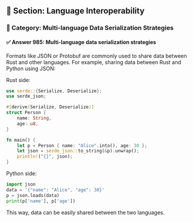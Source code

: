 ## 📘 Section: Language Interoperability  
### 🔹 Category: Multi-language Data Serialization Strategies  
#### ✅ Answer 985: Multi-language data serialization strategies

Formats like JSON or Protobuf are commonly used to share data between Rust and other languages. For example, sharing data between Rust and Python using JSON:

Rust side:
```rust
use serde::{Serialize, Deserialize};
use serde_json;

#[derive(Serialize, Deserialize)]
struct Person {
    name: String,
    age: u8,
}

fn main() {
    let p = Person { name: "Alice".into(), age: 30 };
    let json = serde_json::to_string(&p).unwrap();
    println!("{}", json);
}
```

Python side:
```python
import json
data = '{"name": "Alice", "age": 30}'
p = json.loads(data)
print(p['name'], p['age'])
```
This way, data can be easily shared between the two languages.
